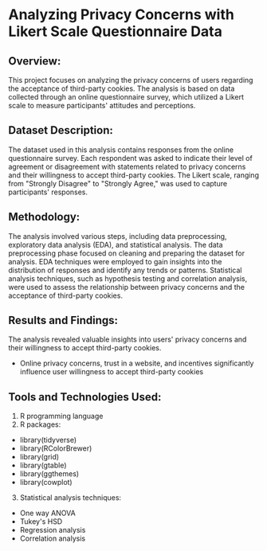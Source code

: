 # Analyzing Privacy Concerns with Likert Scale Questionnaire Data

## Overview:
This project focuses on analyzing the privacy concerns of users regarding the acceptance of third-party cookies. The analysis is based on data collected through an online questionnaire survey, which utilized a Likert scale to measure participants' attitudes and perceptions.

## Dataset Description:
The dataset used in this analysis contains responses from the online questionnaire survey. Each respondent was asked to indicate their level of agreement or disagreement with statements related to privacy concerns and their willingness to accept third-party cookies. The Likert scale, ranging from "Strongly Disagree" to "Strongly Agree," was used to capture participants' responses.

## Methodology:
The analysis involved various steps, including data preprocessing, exploratory data analysis (EDA), and statistical analysis. The data preprocessing phase focused on cleaning and preparing the dataset for analysis. EDA techniques were employed to gain insights into the distribution of responses and identify any trends or patterns. Statistical analysis techniques, such as hypothesis testing and correlation analysis, were used to assess the relationship between privacy concerns and the acceptance of third-party cookies.

## Results and Findings:
The analysis revealed valuable insights into users' privacy concerns and their willingness to accept third-party cookies. 
* Online privacy concerns, trust in a website, and incentives significantly influence user willingness to accept third-party cookies

## Tools and Technologies Used:
1. R programming language
2. R packages: 
* library(tidyverse)
* library(RColorBrewer)
* library(grid)
* library(gtable)
* library(ggthemes)
* library(cowplot)
3. Statistical analysis techniques: 
* One way ANOVA
* Tukey's HSD
* Regression analysis
* Correlation analysis
